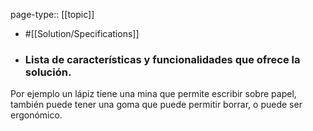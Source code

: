 page-type:: [[topic]]

- #[[Solution/Specifications]]

- ### Lista de características y funcionalidades que ofrece la solución.

Por ejemplo un lápiz tiene una mina que permite escribir sobre papel, también puede tener una goma que puede permitir borrar, o puede ser ergonómico.



